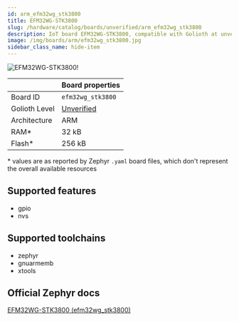 ```yaml
---
id: arm_efm32wg_stk3800
title: EFM32WG-STK3800
slug: /hardware/catalog/boards/unverified/arm_efm32wg_stk3800
description: IoT board EFM32WG-STK3800, compatible with Golioth at unverified level.
image: /img/boards/arm/efm32wg_stk3800.jpg
sidebar_class_name: hide-item
---
```


[//]: # (This is an auto-generated file, do not edit! Changes to it will be lost upon re-generation)

![EFM32WG-STK3800!](/img/boards/arm/efm32wg_stk3800.jpg "EFM32WG-STK3800")

|                | Board properties     |
| -------------  | -------------------- |
| Board ID       | `efm32wg_stk3800` |
| Golioth Level  | [Unverified](/hardware#unverified-boards) |
| Architecture   | ARM |
| RAM*           | 32 kB |
| Flash*         | 256 kB |

\* values are as reported by Zephyr `.yaml` board files, which don't represent the overall available resources



## Supported features

* gpio
* nvs

## Supported toolchains

* zephyr
* gnuarmemb
* xtools

## Official Zephyr docs

[EFM32WG-STK3800 (efm32wg_stk3800)](https://docs.zephyrproject.org/latest/boards/arm/efm32wg_stk3800/doc/index.html)
